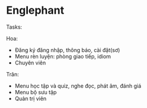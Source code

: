 # Englephant
Tasks:


Hoa:
-	Đăng ký đăng nhập, thông báo, cài đặt(sơ)
-	Menu rèn luyện: phòng giao tiếp, idiom
-	Chuyên viên


Trân:
-	Menu học tập và quiz, nghe đọc, phát âm, đánh giá
-	Menu bộ sưu tập
-	Quản trị viên
